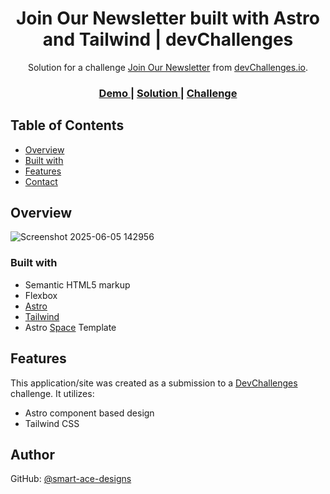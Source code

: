 <!-- Please update value in the {}  -->

<h1 align="center">Join Our Newsletter built with Astro and Tailwind | devChallenges</h1>

<div align="center">
   Solution for a challenge <a href="https://devchallenges.io/challenge/join-our-newsletter" target="_blank">Join Our Newsletter</a> from <a href="http://devchallenges.io" target="_blank">devChallenges.io</a>.
</div>

<div align="center">
  <h3>
    <a href="https://smartacedesigns-astro-jon.netlify.app">
      Demo
    </a>
    <span> | </span>
    <a href="https://github.com/Smart-Ace-Designs/Astro-Minimal-Blog-Card">
      Solution
    </a>
    <span> | </span>
    <a href="https://devchallenges.io/challenge/join-our-newsletter">
      Challenge
    </a>
  </h3>
</div>

<!-- TABLE OF CONTENTS -->

## Table of Contents

- [Overview](#overview)
  <!-- - [What I learned](#what-i-learned)
  - [Useful resources](#useful-resources) -->
- [Built with](#built-with)
- [Features](#features)
- [Contact](#contact)
<!-- - [Acknowledgements](#acknowledgements) -->

<!-- OVERVIEW -->

## Overview

![Screenshot 2025-06-05 142956](https://github.com/user-attachments/assets/1afebd59-1554-46c3-b3c8-ba78fbaaff8f)

<!--
Introduce your projects by taking a screenshot or a gif. Try to tell visitors a story about your project by answering:

- What have you learned/improved?
- Your wisdom? :)
-->

<!-- ### What I learned -->

<!-- Use this section to recap over some of your major learnings while working through this project. Writing these out and providing code samples of areas you want to highlight is a great way to reinforce your own knowledge. -->

<!-- ### Useful resources -->

<!--
- [Example resource 1](https://www.example.com) - This helped me for XYZ reason. I really liked this pattern and will use it going forward.
- [Example resource 2](https://www.example.com) - This is an amazing article which helped me finally understand XYZ. I'd recommend it to anyone still learning this concept.
-->

### Built with

<!-- This section should list any major frameworks that you built your project using. Here are a few examples.-->

- Semantic HTML5 markup
- Flexbox
- [Astro](https://astro.build/)
- [Tailwind](https://tailwindcss.com/)
- Astro [Space](https://github.com/Smart-Ace-Designs/Astro-Space) Template

## Features

<!-- List the features of your application or follow the template. Don't share the figma file here :) -->

This application/site was created as a submission to a [DevChallenges](https://devchallenges.io/challenges-dashboard) challenge. It utilizes:

- Astro component based design
- Tailwind CSS

<!-- ## Acknowledgements -->

<!-- This section should list any articles or add-ons/plugins that helps you to complete the project. This is optional but it will help you in the future. For exmpale -->

## Author

GitHub: [@smart-ace-designs](https://github.com/Smart-Ace-Designs)
